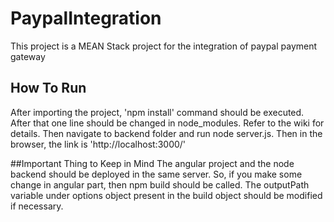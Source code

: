 # PaypalIntegration

This project is a MEAN Stack project for the integration of paypal payment gateway

## How To Run
After importing the project, 'npm install' command should be executed. After that one line should be changed in node_modules. Refer to the wiki for details. Then navigate to backend folder and run node server.js.
Then in the browser, the link is 'http://localhost:3000/'

##Important Thing to Keep in Mind
The angular project and the node backend should be deployed in the same server. So, if you make some change in angular part, then npm build should be called. The outputPath variable under options object present in the  build object should be modified if necessary.
